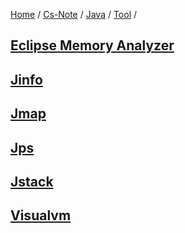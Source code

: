 [Home](https://mengxianbin.github.io) /
[Cs-Note](https://mengxianbin.github.io/cs-note) /
[Java](https://mengxianbin.github.io/cs-note/java) /
[Tool](https://mengxianbin.github.io/cs-note/java/tool) /

## [Eclipse Memory Analyzer](./eclipse_memory_analyzer.md)

## [Jinfo](./jinfo.md)

## [Jmap](./jmap.md)

## [Jps](./jps.md)

## [Jstack](./jstack.md)

## [Visualvm](./visualvm.md)
